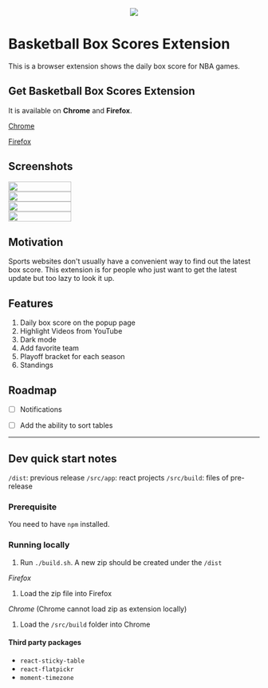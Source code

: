 <p align="center">
  <img src="src/build/assets/png/icon-2-color-128.png">
</p>

# Basketball Box Scores Extension

This is a browser extension shows the daily box score for NBA games.

## Get Basketball Box Scores Extension

It is available on **Chrome** and **Firefox**.

[Chrome](https://chrome.google.com/webstore/detail/box-scores/mfmkedeaebcckihpinmhkadoagdbifaa)

[Firefox](https://addons.mozilla.org/en-US/firefox/addon/basketball-box-scores)

## Screenshots
<div style="display:flex;flex-direction:column;">
<img width="50%" src="screenshots/box_score.png">
<img width="50%" src="screenshots/box_score_dark_mode.png">
<img width="50%" src="screenshots/standings.png">
<img width="50%" src="screenshots/playoff.png">
</div>

## Motivation

Sports websites don't usually have a convenient way to find out the latest box score.
This extension is for people who just want to get the latest update but too lazy to look it up.

## Features
1. Daily box score on the popup page
1. Highlight Videos from YouTube
1. Dark mode
1. Add favorite team
1. Playoff bracket for each season
1. Standings

## Roadmap
- [ ] Notifications
- [ ] Add the ability to sort tables


---
## Dev quick start notes
`/dist`: previous release
`/src/app`: react projects
`/src/build`: files of pre-release

### Prerequisite
You need to have `npm` installed.

### Running locally
1. Run `./build.sh`. A new zip should be created under the `/dist`

*Firefox*
1. Load the zip file into Firefox

*Chrome* (Chrome cannot load zip as extension locally)
1. Load the `/src/build` folder into Chrome

#### Third party packages
* `react-sticky-table`
* `react-flatpickr`
* `moment-timezone`
